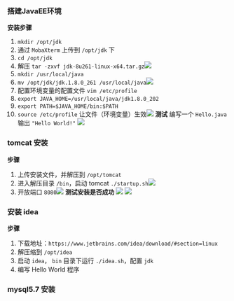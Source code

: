### 搭建JavaEE环境
**安装步骤**
1. `mkdir /opt/jdk`
2. 通过 `MobaXterm` 上传到 `/opt/jdk` 下
3. `cd /opt/jdk`
4. 解压 `tar -zxvf jdk-8u261-linux-x64.tar.gz`![](https://markdown-ft.oss-cn-shenzhen.aliyuncs.com/image-for-typora/20221112162155.png)
5. `mkdir /usr/local/java`
6. `mv /opt/jdk/jdk.1.8.0_261 /usr/local/java`![](https://markdown-ft.oss-cn-shenzhen.aliyuncs.com/image-for-typora/20221112162357.png)
7. 配置环境变量的配置文件 `vim /etc/profile`
8. `export JAVA_HOME=/usr/local/java/jdk1.8.0_202`
9. `export PATH=$JAVA_HOME/bin:$PATH`
10. `source /etc/profile` 让文件（环境变量）生效![](https://markdown-ft.oss-cn-shenzhen.aliyuncs.com/image-for-typora/20221112163031.png)
**测试**
编写一个 `Hello.java` 输出 `"Hello World!"`
![](https://markdown-ft.oss-cn-shenzhen.aliyuncs.com/image-for-typora/20221112163246.png)

### tomcat 安装
**步骤**
1. 上传安装文件，并解压到 `/opt/tomcat`
2. 进入解压目录 `/bin`，启动 tomcat `./startup.sh`![](https://markdown-ft.oss-cn-shenzhen.aliyuncs.com/image-for-typora/20221112163859.png)
3. 开放端口 `8080`![](https://markdown-ft.oss-cn-shenzhen.aliyuncs.com/image-for-typora/20221112164130.png)
**测试安装是否成功**
![](https://markdown-ft.oss-cn-shenzhen.aliyuncs.com/image-for-typora/20221112164212.png)
![](https://markdown-ft.oss-cn-shenzhen.aliyuncs.com/image-for-typora/20221112164405.png)

### 安装 idea 
**步骤**
1. 下载地址：`https://www.jetbrains.com/idea/download/#section=linux`
2. 解压缩到 `/opt/idea`
3. 启动 `idea`， `bin` 目录下运行 `./idea.sh`，配置 `jdk`
4. 编写 Hello World 程序

### mysql5.7 安装


